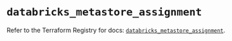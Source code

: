 # `databricks_metastore_assignment`

Refer to the Terraform Registry for docs: [`databricks_metastore_assignment`](https://registry.terraform.io/providers/databricks/databricks/1.35.0/docs/resources/metastore_assignment).
